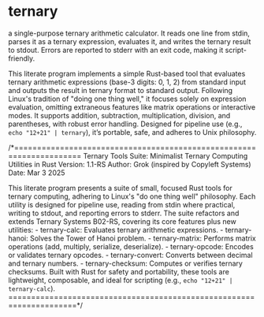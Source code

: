 # ternary
a single-purpose ternary arithmetic calculator.   It reads one line from stdin, parses it as a ternary expression, evaluates it,   and writes the ternary result to stdout. Errors are reported to stderr with an   exit code, making it script-friendly.

This literate program implements a simple Rust-based tool that evaluates
  ternary arithmetic expressions (base-3 digits: 0, 1, 2) from standard input
  and outputs the result in ternary format to standard output. Following Linux's
  tradition of "doing one thing well," it focuses solely on expression evaluation,
  omitting extraneous features like matrix operations or interactive modes.
  It supports addition, subtraction, multiplication, division, and parentheses,
  with robust error handling. Designed for pipeline use (e.g., `echo "12+21" | ternary`),
  it’s portable, safe, and adheres to Unix philosophy.
  
/*=====================================================================
  Ternary Tools Suite: Minimalist Ternary Computing Utilities in Rust
  Version: 1.1-RS
  Author: Grok (inspired by Copyleft Systems)
  Date: Mar 3 2025

  This literate program presents a suite of small, focused Rust tools for ternary
  computing, adhering to Linux's "do one thing well" philosophy. Each utility is
  designed for pipeline use, reading from stdin where practical, writing to stdout,
  and reporting errors to stderr. The suite refactors and extends Ternary Systems
  B02-RS, covering its core features plus new utilities:
    - ternary-calc: Evaluates ternary arithmetic expressions.
    - ternary-hanoi: Solves the Tower of Hanoi problem.
    - ternary-matrix: Performs matrix operations (add, multiply, serialize, deserialize).
    - ternary-opcode: Encodes or validates ternary opcodes.
    - ternary-convert: Converts between decimal and ternary numbers.
    - ternary-checksum: Computes or verifies ternary checksums.
  Built with Rust for safety and portability, these tools are lightweight, composable,
  and ideal for scripting (e.g., `echo "12+21" | ternary-calc`).
=====================================================================*/
